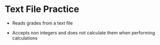# Text File Practice

- Reads grades from a text file 

- Accepts non integers and does not calculate them when performing calculations